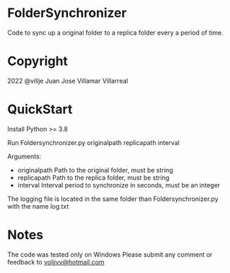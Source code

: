 # FolderSynchronizer
Code to sync up a original folder to a replica folder every a period of time.

# Copyright
2022 @villje  Juan Jose Villamar Villarreal

# QuickStart
Install Python >= 3.8

Run Foldersynchronizer.py originalpath replicapath interval

Arguments:
- originalpath  Path to the original folder, must be string
- replicapath   Path to the replica folder, must be string
- interval      Interval period to synchronize in seconds, must be an integer

The logging file is located in the same folder than Foldersynchronizer.py with the name log.txt

# Notes
The code was tested only on Windows
Please submit any comment or feedback to voljjvv@hotmail.com
